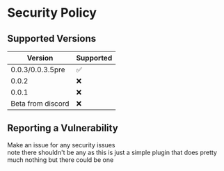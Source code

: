 # Security Policy

## Supported Versions

| Version | Supported          |
| ------- | ------------------ |
| 0.0.3/0.0.3.5pre | :white_check_mark: |
| 0.0.2  | :x:                |
| 0.0.1  | :x: |
| Beta from discord   | :x:                |

## Reporting a Vulnerability

Make an issue for any security issues <br>
note there shouldn't be any as this is just a simple plugin that does pretty much nothing but there could be one
